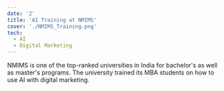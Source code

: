 ```yaml
---
date: '2'
title: 'AI Training at NMIMS'
cover: './NMIMS_Training.png'
tech:
  - AI
  - Digital Marketing
---
```


NMIMS is one of the top-ranked universities in India for bachelor's as well as master's programs. The university trained its MBA students on how to use AI with digital marketing.
